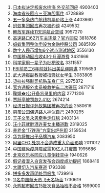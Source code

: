 1. [日本拟决定核废水排海 外交部回应](http://www.baidu.com/baidu?cl=3&tn=SE_baiduhomet8_jmjb7mjw&rsv_dl=fyb_top&fr=top1000&wd=%C8%D5%B1%BE%C4%E2%BE%F6%B6%A8%BA%CB%B7%CF%CB%AE%C5%C5%BA%A3%20%CD%E2%BD%BB%B2%BF%BB%D8%D3%A6) 4900403
1. [海南省长回应三亚海胆事件](http://www.baidu.com/baidu?cl=3&tn=SE_baiduhomet8_jmjb7mjw&rsv_dl=fyb_top&fr=top1000&wd=%BA%A3%C4%CF%CA%A1%B3%A4%BB%D8%D3%A6%C8%FD%D1%C7%BA%A3%B5%A8%CA%C2%BC%FE) 4728889
1. [五一多条热门航线机票价格上涨](http://www.baidu.com/baidu?cl=3&tn=SE_baiduhomet8_jmjb7mjw&rsv_dl=fyb_top&fr=top1000&wd=%CE%E5%D2%BB%B6%E0%CC%F5%C8%C8%C3%C5%BA%BD%CF%DF%BB%FA%C6%B1%BC%DB%B8%F1%C9%CF%D5%C7) 4403660
1. [蚂蚁集团回应再次被约谈](http://www.baidu.com/baidu?cl=3&tn=SE_baiduhomet8_jmjb7mjw&rsv_dl=fyb_top&fr=top1000&wd=%C2%EC%D2%CF%BC%AF%CD%C5%BB%D8%D3%A6%D4%D9%B4%CE%B1%BB%D4%BC%CC%B8) 4249532
1. [解放军连续11天巡航台空域](http://www.baidu.com/baidu?cl=3&tn=SE_baiduhomet8_jmjb7mjw&rsv_dl=fyb_top&fr=top1000&wd=%BD%E2%B7%C5%BE%FC%C1%AC%D0%F811%CC%EC%D1%B2%BA%BD%CC%A8%BF%D5%D3%F2) 3957270
1. [高速路口62万车主违章？官方回应](http://www.baidu.com/baidu?cl=3&tn=SE_baiduhomet8_jmjb7mjw&rsv_dl=fyb_top&fr=top1000&wd=%B8%DF%CB%D9%C2%B7%BF%DA62%CD%F2%B3%B5%D6%F7%CE%A5%D5%C2%A3%BF%B9%D9%B7%BD%BB%D8%D3%A6) 3818766
1. [蚂蚁集团整体申设为金融控股公司](http://www.baidu.com/baidu?cl=3&tn=SE_baiduhomet8_jmjb7mjw&rsv_dl=fyb_top&fr=top1000&wd=%C2%EC%D2%CF%BC%AF%CD%C5%D5%FB%CC%E5%C9%EA%C9%E8%CE%AA%BD%F0%C8%DA%BF%D8%B9%C9%B9%AB%CB%BE) 3685109
1. [数字人民币增加6个试点测试地区](http://www.baidu.com/baidu?cl=3&tn=SE_baiduhomet8_jmjb7mjw&rsv_dl=fyb_top&fr=top1000&wd=%CA%FD%D7%D6%C8%CB%C3%F1%B1%D2%D4%F6%BC%D36%B8%F6%CA%D4%B5%E3%B2%E2%CA%D4%B5%D8%C7%F8) 3556130
1. [中国移动回应收43个月漫游费](http://www.baidu.com/baidu?cl=3&tn=SE_baiduhomet8_jmjb7mjw&rsv_dl=fyb_top&fr=top1000&wd=%D6%D0%B9%FA%D2%C6%B6%AF%BB%D8%D3%A6%CA%D543%B8%F6%D4%C2%C2%FE%D3%CE%B7%D1) 3431666
1. [科学家用一辈子为枇杷改名](http://www.baidu.com/baidu?cl=3&tn=SE_baiduhomet8_jmjb7mjw&rsv_dl=fyb_top&fr=top1000&wd=%BF%C6%D1%A7%BC%D2%D3%C3%D2%BB%B1%B2%D7%D3%CE%AA%E8%C1%E8%CB%B8%C4%C3%FB) 3311557
1. [FBI前员工6年前就抖出美乱疆阴谋](http://www.baidu.com/baidu?cl=3&tn=SE_baiduhomet8_jmjb7mjw&rsv_dl=fyb_top&fr=top1000&wd=FBI%C7%B0%D4%B1%B9%A46%C4%EA%C7%B0%BE%CD%B6%B6%B3%F6%C3%C0%C2%D2%BD%AE%D2%F5%C4%B1) 3195653
1. [武大通报副教授被指骚扰女学生](http://www.baidu.com/baidu?cl=3&tn=SE_baiduhomet8_jmjb7mjw&rsv_dl=fyb_top&fr=top1000&wd=%CE%E4%B4%F3%CD%A8%B1%A8%B8%B1%BD%CC%CA%DA%B1%BB%D6%B8%C9%A7%C8%C5%C5%AE%D1%A7%C9%FA) 3083805
1. [货拉拉强制司机贴车身广告](http://www.baidu.com/baidu?cl=3&tn=SE_baiduhomet8_jmjb7mjw&rsv_dl=fyb_top&fr=top1000&wd=%BB%F5%C0%AD%C0%AD%C7%BF%D6%C6%CB%BE%BB%FA%CC%F9%B3%B5%C9%ED%B9%E3%B8%E6) 2975872
1. [官方通报外卖员被救护车二次碾压](http://www.baidu.com/baidu?cl=3&tn=SE_baiduhomet8_jmjb7mjw&rsv_dl=fyb_top&fr=top1000&wd=%B9%D9%B7%BD%CD%A8%B1%A8%CD%E2%C2%F4%D4%B1%B1%BB%BE%C8%BB%A4%B3%B5%B6%FE%B4%CE%C4%EB%D1%B9) 2871716
1. [鞠婧�t公开备忘录里的内容](http://www.baidu.com/baidu?cl=3&tn=SE_baiduhomet8_jmjb7mjw&rsv_dl=fyb_top&fr=top1000&wd=%BE%CF%E6%BA%B5t%B9%AB%BF%AA%B1%B8%CD%FC%C2%BC%C0%EF%B5%C4%C4%DA%C8%DD) 2771206
1. [贾跃亭被罚款2.41亿](http://www.baidu.com/baidu?cl=3&tn=SE_baiduhomet8_jmjb7mjw&rsv_dl=fyb_top&fr=top1000&wd=%BC%D6%D4%BE%CD%A4%B1%BB%B7%A3%BF%EE2.41%D2%DA) 2674214
1. [经济日报评蚂蚁集团被再次约谈](http://www.baidu.com/baidu?cl=3&tn=SE_baiduhomet8_jmjb7mjw&rsv_dl=fyb_top&fr=top1000&wd=%BE%AD%BC%C3%C8%D5%B1%A8%C6%C0%C2%EC%D2%CF%BC%AF%CD%C5%B1%BB%D4%D9%B4%CE%D4%BC%CC%B8) 2580616
1. [男孩公园偶遇路人神似自己](http://www.baidu.com/baidu?cl=3&tn=SE_baiduhomet8_jmjb7mjw&rsv_dl=fyb_top&fr=top1000&wd=%C4%D0%BA%A2%B9%AB%D4%B0%C5%BC%D3%F6%C2%B7%C8%CB%C9%F1%CB%C6%D7%D4%BC%BA) 2490295
1. [王子文吴永恩牵手走红毯](http://www.baidu.com/baidu?cl=3&tn=SE_baiduhomet8_jmjb7mjw&rsv_dl=fyb_top&fr=top1000&wd=%CD%F5%D7%D3%CE%C4%CE%E2%D3%C0%B6%F7%C7%A3%CA%D6%D7%DF%BA%EC%CC%BA) 2403134
1. [汪小菲就醉酒连麦女主播道歉](http://www.baidu.com/baidu?cl=3&tn=SE_baiduhomet8_jmjb7mjw&rsv_dl=fyb_top&fr=top1000&wd=%CD%F4%D0%A1%B7%C6%BE%CD%D7%ED%BE%C6%C1%AC%C2%F3%C5%AE%D6%F7%B2%A5%B5%C0%C7%B8) 2319025
1. [养老金“17连涨”方案出炉在即](http://www.baidu.com/baidu?cl=3&tn=SE_baiduhomet8_jmjb7mjw&rsv_dl=fyb_top&fr=top1000&wd=%D1%F8%C0%CF%BD%F0%A1%B017%C1%AC%D5%C7%A1%B1%B7%BD%B0%B8%B3%F6%C2%AF%D4%DA%BC%B4) 2159534
1. [华为将推出子品牌汽车](http://www.baidu.com/baidu?cl=3&tn=SE_baiduhomet8_jmjb7mjw&rsv_dl=fyb_top&fr=top1000&wd=%BB%AA%CE%AA%BD%AB%CD%C6%B3%F6%D7%D3%C6%B7%C5%C6%C6%FB%B3%B5) 2083950
1. [阿里CEO:处罚不会造成重大负面影响](http://www.baidu.com/baidu?cl=3&tn=SE_baiduhomet8_jmjb7mjw&rsv_dl=fyb_top&fr=top1000&wd=%B0%A2%C0%EFCEO%3A%B4%A6%B7%A3%B2%BB%BB%E1%D4%EC%B3%C9%D6%D8%B4%F3%B8%BA%C3%E6%D3%B0%CF%EC) 2011012
1. [中国建免疫屏障或需10亿人打疫苗](http://www.baidu.com/baidu?cl=3&tn=SE_baiduhomet8_jmjb7mjw&rsv_dl=fyb_top&fr=top1000&wd=%D6%D0%B9%FA%BD%A8%C3%E2%D2%DF%C6%C1%D5%CF%BB%F2%D0%E810%D2%DA%C8%CB%B4%F2%D2%DF%C3%E7) 1995686
1. [北京欢乐谷回应儿童倒挂空中](http://www.baidu.com/baidu?cl=3&tn=SE_baiduhomet8_jmjb7mjw&rsv_dl=fyb_top&fr=top1000&wd=%B1%B1%BE%A9%BB%B6%C0%D6%B9%C8%BB%D8%D3%A6%B6%F9%CD%AF%B5%B9%B9%D2%BF%D5%D6%D0) 1940626
1. [假记者混入白宫发布会四度成功提问](http://www.baidu.com/baidu?cl=3&tn=SE_baiduhomet8_jmjb7mjw&rsv_dl=fyb_top&fr=top1000&wd=%BC%D9%BC%C7%D5%DF%BB%EC%C8%EB%B0%D7%B9%AC%B7%A2%B2%BC%BB%E1%CB%C4%B6%C8%B3%C9%B9%A6%CC%E1%CE%CA) 1868416
1. [大疆切入汽车赛道](http://www.baidu.com/baidu?cl=3&tn=SE_baiduhomet8_jmjb7mjw&rsv_dl=fyb_top&fr=top1000&wd=%B4%F3%BD%AE%C7%D0%C8%EB%C6%FB%B3%B5%C8%FC%B5%C0) 1793388
1. [拼多多发声明处罚极兔](http://www.baidu.com/baidu?cl=3&tn=SE_baiduhomet8_jmjb7mjw&rsv_dl=fyb_top&fr=top1000&wd=%C6%B4%B6%E0%B6%E0%B7%A2%C9%F9%C3%F7%B4%A6%B7%A3%BC%AB%CD%C3) 1739916
1. [11名中国航天员飞天名场面](http://www.baidu.com/baidu?cl=3&tn=SE_baiduhomet8_jmjb7mjw&rsv_dl=fyb_top&fr=top1000&wd=11%C3%FB%D6%D0%B9%FA%BA%BD%CC%EC%D4%B1%B7%C9%CC%EC%C3%FB%B3%A1%C3%E6) 1730619
1. [永辉超市回应15批次食品抽检不合格](http://www.baidu.com/baidu?cl=3&tn=SE_baiduhomet8_jmjb7mjw&rsv_dl=fyb_top&fr=top1000&wd=%D3%C0%BB%D4%B3%AC%CA%D0%BB%D8%D3%A615%C5%FA%B4%CE%CA%B3%C6%B7%B3%E9%BC%EC%B2%BB%BA%CF%B8%F1) 1699000